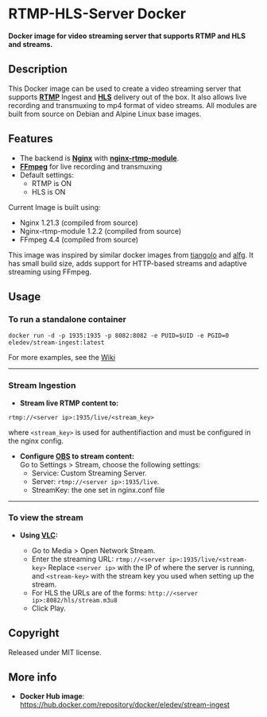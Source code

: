 # RTMP-HLS-Server Docker

**Docker image for video streaming server that supports RTMP and HLS and streams.**

## Description

This Docker image can be used to create a video streaming server that supports [**RTMP**](https://en.wikipedia.org/wiki/Real-Time_Messaging_Protocol) Ingest and [**HLS**](https://en.wikipedia.org/wiki/HTTP_Live_Streaming) delivery out of the box.
It also allows live recording and transmuxing to mp4 format of video streams.
All modules are built from source on Debian and Alpine Linux base images.

## Features

- The backend is [**Nginx**](http://nginx.org/en/) with [**nginx-rtmp-module**](https://github.com/arut/nginx-rtmp-module).
- [**FFmpeg**](https://www.ffmpeg.org/) for live recording and transmuxing
- Default settings:
  - RTMP is ON
  - HLS is ON

Current Image is built using:

- Nginx 1.21.3 (compiled from source)
- Nginx-rtmp-module 1.2.2 (compiled from source)
- FFmpeg 4.4 (compiled from source)

This image was inspired by similar docker images from [tiangolo](https://hub.docker.com/r/tiangolo/nginx-rtmp/) and [alfg](https://hub.docker.com/r/alfg/nginx-rtmp/). It has small build size, adds support for HTTP-based streams and adaptive streaming using FFmpeg.

## Usage

### To run a standalone container

```shell
docker run -d -p 1935:1935 -p 8082:8082 -e PUID=$UID -e PGID=0 eledev/stream-ingest:latest
```

For more examples, see the [Wiki](https://github.com/JamiePhonic/rtmps-hls-server/wiki/usage)

***

### Stream Ingestion

- **Stream live RTMP content to:**

 `rtmp://<server ip>:1935/live/<stream_key>`

  where `<stream_key>` is used for authentifiaction and must be configured in the nginx config.

- **Configure [OBS](https://obsproject.com/) to stream content:** <br />
  Go to Settings > Stream, choose the following settings:
  - Service: Custom Streaming Server.
  - Server: `rtmp://<server ip>:1935/live`.
  - StreamKey: the one set in nginx.conf file

***

### To view the stream

- **Using [VLC](https://www.videolan.org/vlc/index.html):**

  - Go to Media > Open Network Stream.
  - Enter the streaming URL: `rtmp://<server ip>:1935/live/<stream-key>`
    Replace `<server ip>` with the IP of where the server is running, and
    `<stream-key>` with the stream key you used when setting up the stream.
  - For HLS the URLs are of the forms:
    `http://<server ip>:8082/hls/stream.m3u8`
  - Click Play.

## Copyright

Released under MIT license.

## More info

- **Docker Hub image**: https://hub.docker.com/repository/docker/eledev/stream-ingest
